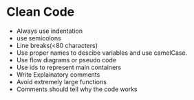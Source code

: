
# Clean Code
* Always use indentation
* use semicolons
* Line breaks(<80 characters)
* Use proper names to descibe variables and use camelCase.
* Use flow diagrams or pseudo code
* Use ids to represent main containers
* Write Explainatory comments
* Avoid extremely large functions
* Comments should tell why the code works


